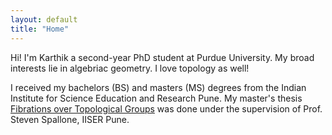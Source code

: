 ```yaml
---
layout: default
title: "Home"
---
```


Hi! I'm Karthik a second-year PhD student at Purdue University. My broad interests lie in algebriac geometry. I love topology as well!

I received my bachelors (BS) and masters (MS) degrees from the Indian Institute for Science Education and Research Pune. My master's thesis <a href="https://drive.google.com/file/d/1ypkLFiAS1-47RaWU6s0rttsfovjU_eLk/view?usp=sharing) was done under the supervision of Prof. steven Spallone, IISER Pune." target="_blank">Fibrations over Topological Groups</a> was done under the supervision of Prof. Steven Spallone, IISER Pune.
